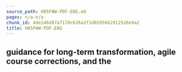 ```yaml
---
source_path: H05FWW-PDF-ENG.md
pages: n/a-n/a
chunk_id: 4de146d87a7170c626a2f1d02956b2912526e9a2
title: H05FWW-PDF-ENG
---
```

## guidance for long-term transformation, agile course corrections, and the
